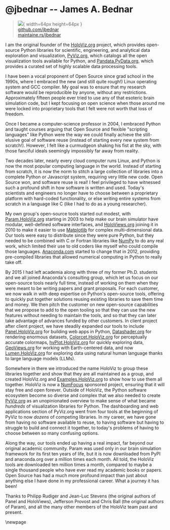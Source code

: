 # @jbednar -- James A. Bednar

> ![](https://github.com/jbednar.png){ width=64px height=64px }  
> [github.com/jbednar](https://github.com/jbednar)  
> [maintaine.rs/jbednar](https://maintaine.rs/jbednar)

I am the original founder of the [HoloViz.org](https://holoviz.org/) project, which provides open-source Python libraries for scientific, engineering, and analytical data exploration and visualization, [PyViz.org](https://pyviz.org/), which catalogs all the open visualization tools available for Python, and [Pandata.PyData.org](https://pandata.pydata.org/), which provides a curated set of highly scalable data processing tools.

I have been a vocal proponent of Open Source since grad school in the 1990s, where I embraced the new (and still quite rough!) Linux operating system and GCC compiler. My goal was to ensure that my research software would be reproducible by anyone, without any restrictions. Approximately fifteen people ever tried to use any of that esoteric brain simulation code, but I kept focusing on open science when those around me were locked into proprietary tools that I felt were not worth that loss of freedom.

Once I became a computer-science professor in 2004, I embraced Python and taught courses arguing that Open Source and flexible "scripting languages" like Python were the way we could finally achieve the still-elusive goal of software reuse (instead of starting every new system from scratch!). However, I felt like a curmudgeon shaking his fist at the sky, with those fanciful ideals seemingly impossibly far away from reality.

Two decades later, nearly every cloud computer runs Linux, and Python is now the most popular computing language in the world. Instead of starting from scratch, it is now the norm to stitch a large collection of libraries into a complete Python or Javascript system, requiring very little new code. Open Source won, and software reuse is real! I feel privileged to have witnessed such a profound shift in how software is written and used. Today's scientists and engineers no longer have to choose between a proprietary platform with hard-coded functionality, or else writing entire systems from scratch in a language like C (like I had to do as a young researcher).

My own group's open-source tools started out modest, with [Param.HoloViz.org](https://param.holoviz.org/) starting in 2003 to help make our brain simulator have modular, well-defined software interfaces, and [HoloViews.org](https://holoviews.org) joining it in 2010 to make it easier to use [Matplotlib](https://matplotlib.org/) for complex multi-dimensional data. Our tools were easy to distribute since they were pure Python, but they needed to be combined with C or Fortran libraries like [NumPy](https://numpy.org/) to do any real work, which limited their use to old coders like myself who could compile those languages. [Anaconda.com](https://www.anaconda.com/) started to change that in 2012, providing pre-compiled libraries that allowed numerical computing in Python to really take off.

By 2015 I had left academia along with three of my former Ph.D. students and we all joined Anaconda's consulting group, which let us focus on our open-source tools nearly full time, instead of working on them when they were meant to be writing papers and grant proposals. For each customer, we now walk in with deep expertise on Python's open-source tools, offering to quickly put together solutions reusing existing libraries to save them time and money. We then pitch the customer on new open-source capabilities that we propose to add to the open tooling so that they can use the new features without needing to maintain the tools, and so that they can later take advantage of advances funded by other customers. In client project after client project, we have steadily expanded our tools to include [Panel.HoloViz.org](https://panel.holoviz.org/) for building web apps in Python, [Datashader.org](https://datashader.org/) for rendering enormous datasets, [Colorcet.HoloViz.org](https://colorcet.holoviz.org/) for perceptually accurate colormaps, [hvPlot.HoloViz.org](https://hvplot.holoviz.org/) for quickly exploring data, [GeoViews.org](https://geoviews.org/) for working with Earth-centered data, and now [Lumen.HoloViz.org](https://lumen.holoviz.org/) for exploring data using natural human language thanks to large language models (LLMs).

Somewhere in there we introduced the name HoloViz to group these libraries together and show that they are all maintained as a group, and created HoloViz.org and [Examples.HoloViz.org](https://examples.holoviz.org/gallery/index.html) to show how to use them all together. HoloViz is now a [NumFocus](https://numfocus.org) sponsored project, ensuring that it will stay free and open forever. Outside of HoloViz, the Python software ecosystem become so diverse and complex that we also needed to create [PyViz.org](https://pyviz.org) as an unopinionated overview to make sense of what became _hundreds_ of visualization libraries for Python. The dashboarding and web applications section of PyViz.org went from four tools at the beginning of PyViz to now _dozens_ of competing libraries. In my career, we have gone from having no software available to reuse, to having software but having to struggle to build and connect it together, to today's problems of having to choose between so many confusing options.

Along the way, our tools ended up having a real impact, far beyond our original academic community. Param was used only in our brain simulation framework for its first ten years of life, but it is now downloaded from PyPI and anaconda.org over a million times each month. All told, the HoloViz tools are downloaded ten million times a month, compared to maybe a single thousand people who have ever read my academic books or papers. Open Source has had a much more profound impact than just about anything else I have done in my professional career. What a journey it has been!

Thanks to Philipp Rudiger and Jean-Luc Stevens (the original authors of Panel and HoloViews), Jefferson Provost and Chris Ball (the original authors of Param), and all the many other members of the HoloViz team past and present.

\newpage
